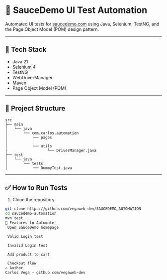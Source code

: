 # 🧪 SauceDemo UI Test Automation

Automated UI tests for [saucedemo.com](https://www.saucedemo.com) using Java, Selenium, TestNG, and the Page Object Model (POM) design pattern.

---

## 🚀 Tech Stack

- Java 21
- Selenium 4
- TestNG
- WebDriverManager
- Maven
- Page Object Model (POM)

---

## 📁 Project Structure

```
src
├── main
│   └── java
│       └── com.carlos.automation
│           ├── pages
│           │   
│           └── utils
|                  └── DriverManager.java
├── test
│   └── java
│       └── tests
│           └── DummyTest.java
```

---

## ✅ How to Run Tests

1. Clone the repository:

```bash
git clone https://github.com/vegaweb-dev/SAUCEDEMO_AUTOMATION
cd saucedemo-automation
mvn test
📌 Features to Automate
 Open SauceDemo homepage

 Valid Login test

 Invalid Login test

 Add product to cart

 Checkout flow
✍️ Author
Carlos Vega – github.com/vegaweb-dev